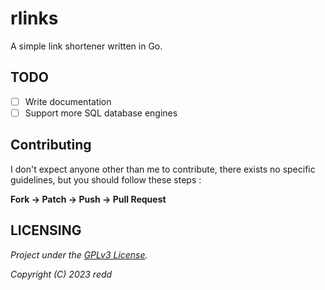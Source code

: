# rlinks

A simple link shortener written in Go.

## TODO

- [ ] Write documentation
- [ ] Support more SQL database engines

## Contributing

I don't expect anyone other than me to contribute, there exists no specific guidelines, but you should follow these steps :

**Fork -> Patch -> Push -> Pull Request**

## LICENSING

*Project under the [GPLv3 License](https://www.gnu.org/licenses/gpl-3.0.html).*

*Copyright (C) 2023 redd*